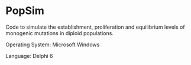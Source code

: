 # PopSim
Code to simulate the establishment, proliferation and equilibrium levels of monogenic mutations in diploid populations.

Operating System: Microsoft Windows

Language: Delphi 6


